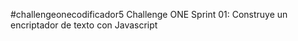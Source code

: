 #challengeonecodificador5
Challenge ONE Sprint 01:
Construye un encriptador de texto con Javascript
